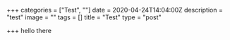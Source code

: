 +++
categories = ["Test", ""]
date = 2020-04-24T14:04:00Z
description = "test"
image = ""
tags = []
title = "Test"
type = "post"

+++
hello there